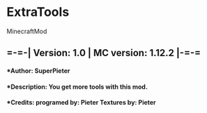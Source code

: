 # ExtraTools
MinecraftMod

## =-=-| Version: 1.0 | MC version: 1.12.2  |-=-=
#### *Author: SuperPieter
#### *Description: You get more tools with this mod.
#### *Credits: programed by: Pieter Textures by: Pieter
